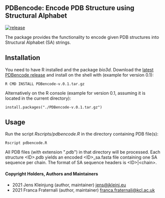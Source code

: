 ## PDBencode: Encode PDB Structure using Structural Alphabet 
[![release](https://img.shields.io/badge/release-v0.1-green?logo=github)](https://github.com/Fraternalilab/PDBencode)

The package provides the functionality to encode given PDB structures
into Structural Alphabet (SA) strings.

## Installation
You need to have R installed and the package *bio3d*.
Download the [latest PDBencode release](https://github.com/Fraternalilab/PDBencode/releases/latest)
and install on the shell with (example for version 0.1):
```{sh}
R CMD INSTALL PDBencode-v.0.1.tar.gz
```
Alternatively on the R console (example for version 0.1, assuming it is located in the current directory):
```{r}
install.packages("./PDBencode-v.0.1.tar.gz")
```

## Usage
Run the script *Rscripts/pdbencode.R* in the directory containing PDB file(s):
```{sh}
Rscript pdbencode.R 
```
All PDB files (with extension ".pdb") in that directory will be processed.
Each structure \<ID\>.pdb yields an encoded \<ID\>_sa.fasta file containing
one SA sequence per chain. The format of SA sequence headers is \<ID\>|\<chain\>.

#### Copyright Holders, Authors and Maintainers 
- 2021 Jens Kleinjung (author, maintainer) jens@jkleinj.eu
- 2021 Franca Fraternali (author, maintainer) franca.fraternali@kcl.ac.uk


